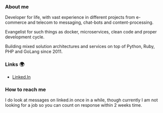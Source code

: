### About me

Developer for life, with vast experience in different projects
from e-commerce and telecom to messaging, chat-bots and content-processing.

Evangelist for such things as docker, microservices, clean code and proper development cycle.

Building mixed solution architectures and services on top of Python, Ruby, PHP and GoLang since 2011.

### Links 🌍

- [Linked.In](https://www.linkedin.com/in/dikderoy/)

### How to reach me

I do look at messages on linked.in once in a while,
though currently I am not looking for a job so you can count
on response within 2 weeks time.
